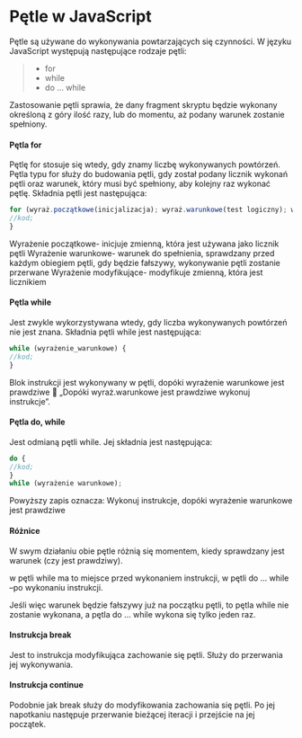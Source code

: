 # Pętle w JavaScript

Pętle są używane do wykonywania powtarzających się czynności. W języku JavaScript występują następujące rodzaje pętli:

> -   for
> -   while
> -   do … while

Zastosowanie pętli sprawia, że dany fragment skryptu będzie wykonany określoną z góry ilość razy, lub do momentu, aż podany warunek zostanie spełniony.

#### Pętla for

Pętlę for stosuje się wtedy, gdy znamy liczbę wykonywanych powtórzeń.
Pętla typu for służy do budowania pętli, gdy został podany licznik wykonań pętli oraz warunek, który musi być spełniony, aby kolejny raz wykonać pętlę.
Składnia pętli jest następująca:

```JavaScript
for (wyraż.początkowe(inicjalizacja); wyraż.warunkowe(test logiczny); wyraż.modyfikujące(inkrementacja)) {
//kod;
}
```

Wyrażenie początkowe- inicjuje zmienną, która jest używana jako licznik pętli
Wyrażenie warunkowe- warunek do spełnienia, sprawdzany przed każdym obiegiem pętli, gdy będzie fałszywy, wykonywanie pętli zostanie przerwane
Wyrażenie modyfikujące- modyfikuje zmienną, która jest licznikiem

#### Pętla while

Jest zwykle wykorzystywana wtedy, gdy liczba wykonywanych powtórzeń nie jest znana. Składnia pętli while jest następująca:

```JavaScript
while (wyrażenie_warunkowe) {
//kod;
}
```

Blok instrukcji jest wykonywany w pętli, dopóki wyrażenie warunkowe jest prawdziwe 
„Dopóki wyraż.warunkowe jest prawdziwe wykonuj instrukcje”.

#### Pętla do, while

Jest odmianą pętli while. Jej składnia jest następująca:

```JavaScript
do {
//kod;
}
while (wyrażenie warunkowe);
```

Powyższy zapis oznacza:
Wykonuj instrukcje, dopóki wyrażenie warunkowe jest prawdziwe

#### Różnice

W swym działaniu obie pętle różnią się momentem, kiedy sprawdzany jest warunek (czy jest prawdziwy).

w pętli while ma to miejsce przed wykonaniem instrukcji,
w pętli do … while –po wykonaniu instrukcji.

Jeśli więc warunek będzie fałszywy już na początku pętli, to pętla while nie zostanie wykonana, a pętla do … while wykona się tylko jeden raz.

#### Instrukcja break

Jest to instrukcja modyfikująca zachowanie się pętli. Służy do przerwania jej wykonywania.

#### Instrukcja continue

Podobnie jak break służy do modyfikowania zachowania się pętli. Po jej napotkaniu następuje przerwanie bieżącej iteracji i przejście na jej początek.
